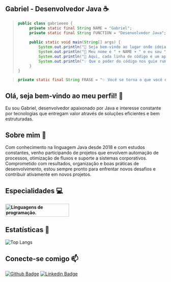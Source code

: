 ## Gabriel - Desenvolvedor Java ☕️ 
> ```java
> public class gabrieeeo {
>     private static final String NAME = "Gabriel";
>     private static final String FUNCTION = "Desenvolvedor Java";
>     
>     public static void main(String[] args) {
>         System.out.println("🚀 Seja bem-vindo ao lugar onde ideias ganham... códigos!");
>         System.out.println("💼 Meu nome é " + NAME + " e eu sou " + FUNCTION + ".");
>         System.out.println("🎩 Aqui, cada linha de código é um aprendizado. Cada projeto uma nova experiência.");
>         System.out.println("💡 Que o poder do código nos guie rumo a soluções brilhantes — e funcionais! :D ");
>     }
> }
> ```

> ```java
> private static final String FRASE = "✨ Você se torna o que você estuda.";
> ```

## Olá, seja bem-vindo ao meu perfil! 👋
Eu sou Gabriel, desenvolvedor apaixonado por Java e interesse constante por tecnologias que entregam valor através de soluções eficientes e bem estruturadas.

## Sobre mim 👔
Com conhecimento na linguagem Java desde 2018 e com estudos constantes, venho participando de projetos que envolvem automação de processos, otimização de fluxos e suporte a sistemas corporativos. Comprometido com resultados, organização e boas práticas de desenvolvimento, estou sempre pronto para enfrentar novos desafios e contribuir ativamente em novos projetos.

## Especialidades 💻
#### <p align="left"> <a href="https://github.com/gabrieeeo" target="_blank" rel="noreferrer"> <img src="https://skillicons.dev/icons?i=java,spring,mysql,javascript,html,css&theme=dark" alt="Linguagens de programação." width="200" height="40"/> </a> </p>

## Estatísticas 🚀
![Top Langs](https://github-readme-stats.vercel.app/api/top-langs/?username=gabrieeeo&theme=dark&hide_progress=true)

## Conecte-se comigo 📫
[![Github Badge](https://img.shields.io/badge/-Github-000?style=flat-square&logo=Github&logoColor=white&link=https://github.com/gabrieeeo)](https://github.com/gabrieeeo)
[![Linkedin Badge](https://img.shields.io/badge/-LinkedIn-blue?style=flat-square&logo=Linkedin&logoColor=white&link=https://www.linkedin.com/in/gabriel-lima-614568287/)](https://www.linkedin.com/in/gabriel-lima-614568287/)
